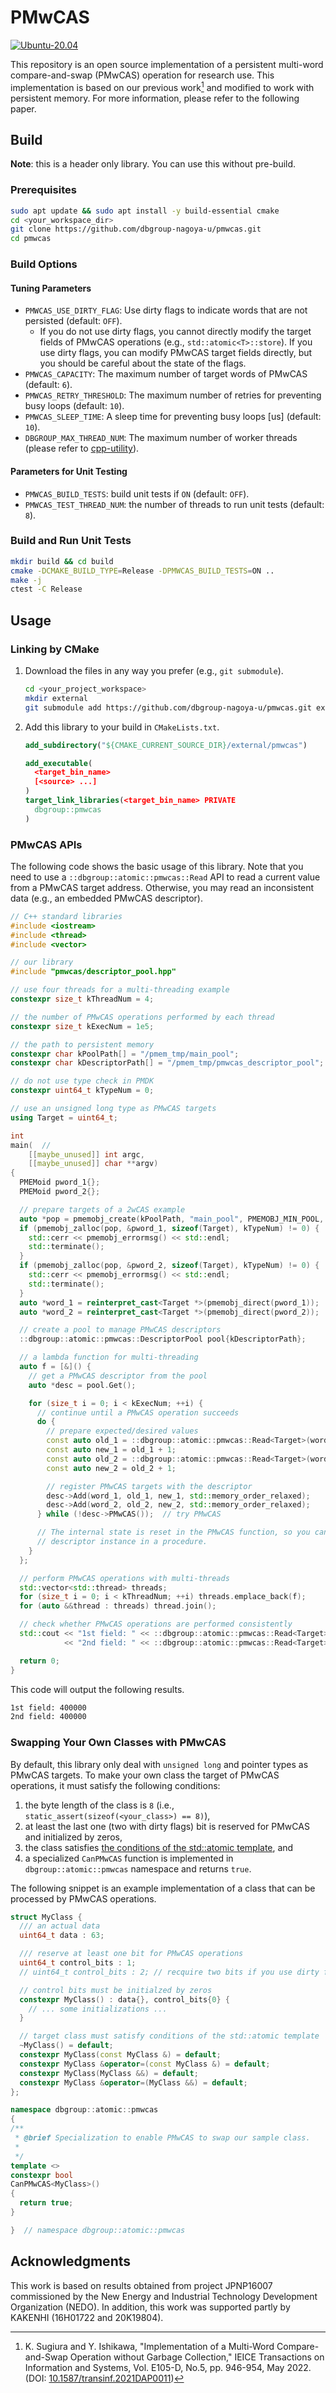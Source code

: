 # PMwCAS

[![Ubuntu-20.04](https://github.com/dbgroup-nagoya-u/pmwcas/actions/workflows/unit_tests.yaml/badge.svg)](https://github.com/dbgroup-nagoya-u/pmwcas/actions/workflows/unit_tests.yaml)

This repository is an open source implementation of a persistent multi-word compare-and-swap (PMwCAS) operation for research use. This implementation is based on our previous work[^1] and modified to work with persistent memory. For more information, please refer to the following paper.

> 

## Build

**Note**: this is a header only library. You can use this without pre-build.

### Prerequisites

```bash
sudo apt update && sudo apt install -y build-essential cmake
cd <your_workspace_dir>
git clone https://github.com/dbgroup-nagoya-u/pmwcas.git
cd pmwcas
```

### Build Options

#### Tuning Parameters

- `PMWCAS_USE_DIRTY_FLAG`: Use dirty flags to indicate words that are not persisted (default: `OFF`).
    - If you do not use dirty flags, you cannot directly modify the target fields of PMwCAS operations (e.g., `std::atomic<T>::store`). If you use dirty flags, you can modify PMwCAS target fields directly, but you should be careful about the state of the flags.
- `PMWCAS_CAPACITY`: The maximum number of target words of PMwCAS (default: `6`).
- `PMWCAS_RETRY_THRESHOLD`: The maximum number of retries for preventing busy loops (default: `10`).
- `PMWCAS_SLEEP_TIME`: A sleep time for preventing busy loops [us] (default: `10`).
- `DBGROUP_MAX_THREAD_NUM`: The maximum number of worker threads (please refer to [cpp-utility](https://github.com/dbgroup-nagoya-u/cpp-utility)).

#### Parameters for Unit Testing

- `PMWCAS_BUILD_TESTS`: build unit tests if `ON` (default: `OFF`).
- `PMWCAS_TEST_THREAD_NUM`: the number of threads to run unit tests (default: `8`).

### Build and Run Unit Tests

```bash
mkdir build && cd build
cmake -DCMAKE_BUILD_TYPE=Release -DPMWCAS_BUILD_TESTS=ON ..
make -j
ctest -C Release
```

## Usage

### Linking by CMake

1. Download the files in any way you prefer (e.g., `git submodule`).

    ```bash
    cd <your_project_workspace>
    mkdir external
    git submodule add https://github.com/dbgroup-nagoya-u/pmwcas.git external/pmwcas
    ```

1. Add this library to your build in `CMakeLists.txt`.

    ```cmake
    add_subdirectory("${CMAKE_CURRENT_SOURCE_DIR}/external/pmwcas")

    add_executable(
      <target_bin_name>
      [<source> ...]
    )
    target_link_libraries(<target_bin_name> PRIVATE
      dbgroup::pmwcas
    )
    ```

### PMwCAS APIs

The following code shows the basic usage of this library. Note that you need to use a `::dbgroup::atomic::pmwcas::Read` API to read a current value from a PMwCAS target address. Otherwise, you may read an inconsistent data (e.g., an embedded PMwCAS descriptor).

```cpp
// C++ standard libraries
#include <iostream>
#include <thread>
#include <vector>

// our library
#include "pmwcas/descriptor_pool.hpp"

// use four threads for a multi-threading example
constexpr size_t kThreadNum = 4;

// the number of PMwCAS operations performed by each thread
constexpr size_t kExecNum = 1e5;

// the path to persistent memory
constexpr char kPoolPath[] = "/pmem_tmp/main_pool";
constexpr char kDescriptorPath[] = "/pmem_tmp/pmwcas_descriptor_pool";

// do not use type check in PMDK
constexpr uint64_t kTypeNum = 0;

// use an unsigned long type as PMwCAS targets
using Target = uint64_t;

int
main(  //
    [[maybe_unused]] int argc,
    [[maybe_unused]] char **argv)
{
  PMEMoid pword_1{};
  PMEMoid pword_2{};

  // prepare targets of a 2wCAS example
  auto *pop = pmemobj_create(kPoolPath, "main_pool", PMEMOBJ_MIN_POOL, S_IRUSR + S_IWUSR);
  if (pmemobj_zalloc(pop, &pword_1, sizeof(Target), kTypeNum) != 0) {
    std::cerr << pmemobj_errormsg() << std::endl;
    std::terminate();
  }
  if (pmemobj_zalloc(pop, &pword_2, sizeof(Target), kTypeNum) != 0) {
    std::cerr << pmemobj_errormsg() << std::endl;
    std::terminate();
  }
  auto *word_1 = reinterpret_cast<Target *>(pmemobj_direct(pword_1));
  auto *word_2 = reinterpret_cast<Target *>(pmemobj_direct(pword_2));

  // create a pool to manage PMwCAS descriptors
  ::dbgroup::atomic::pmwcas::DescriptorPool pool{kDescriptorPath};

  // a lambda function for multi-threading
  auto f = [&]() {
    // get a PMwCAS descriptor from the pool
    auto *desc = pool.Get();

    for (size_t i = 0; i < kExecNum; ++i) {
      // continue until a PMwCAS operation succeeds
      do {
        // prepare expected/desired values
        const auto old_1 = ::dbgroup::atomic::pmwcas::Read<Target>(word_1);
        const auto new_1 = old_1 + 1;
        const auto old_2 = ::dbgroup::atomic::pmwcas::Read<Target>(word_2);
        const auto new_2 = old_2 + 1;

        // register PMwCAS targets with the descriptor
        desc->Add(word_1, old_1, new_1, std::memory_order_relaxed);
        desc->Add(word_2, old_2, new_2, std::memory_order_relaxed);
      } while (!desc->PMwCAS());  // try PMwCAS

      // The internal state is reset in the PMwCAS function, so you can use the same
      // descriptor instance in a procedure.
    }
  };

  // perform PMwCAS operations with multi-threads
  std::vector<std::thread> threads;
  for (size_t i = 0; i < kThreadNum; ++i) threads.emplace_back(f);
  for (auto &&thread : threads) thread.join();

  // check whether PMwCAS operations are performed consistently
  std::cout << "1st field: " << ::dbgroup::atomic::pmwcas::Read<Target>(word_1) << std::endl  //
            << "2nd field: " << ::dbgroup::atomic::pmwcas::Read<Target>(word_2) << std::endl;

  return 0;
}
```

This code will output the following results.

```txt
1st field: 400000
2nd field: 400000
```

### Swapping Your Own Classes with PMwCAS

By default, this library only deal with `unsigned long` and pointer types as PMwCAS targets. To make your own class the target of PMwCAS operations, it must satisfy the following conditions:

1. the byte length of the class is `8` (i.e., `static_assert(sizeof(<your_class>) == 8)`),
2. at least the last one (two with dirty flags) bit is reserved for PMwCAS and initialized by zeros,
3. the class satisfies [the conditions of the std::atomic template](https://en.cppreference.com/w/cpp/atomic/atomic#Primary_template), and
4. a specialized `CanPMwCAS` function is implemented in `dbgroup::atomic::pmwcas` namespace and returns `true`.

The following snippet is an example implementation of a class that can be processed by PMwCAS operations.

```cpp
struct MyClass {
  /// an actual data
  uint64_t data : 63;

  /// reserve at least one bit for PMwCAS operations
  uint64_t control_bits : 1;
  // uint64_t control_bits : 2; // recquire two bits if you use dirty flags

  // control bits must be initialzed by zeros
  constexpr MyClass() : data{}, control_bits{0} {
    // ... some initializations ...
  }

  // target class must satisfy conditions of the std::atomic template
  ~MyClass() = default;
  constexpr MyClass(const MyClass &) = default;
  constexpr MyClass &operator=(const MyClass &) = default;
  constexpr MyClass(MyClass &&) = default;
  constexpr MyClass &operator=(MyClass &&) = default;
};

namespace dbgroup::atomic::pmwcas
{
/**
 * @brief Specialization to enable PMwCAS to swap our sample class.
 *
 */
template <>
constexpr bool
CanPMwCAS<MyClass>()
{
  return true;
}

}  // namespace dbgroup::atomic::pmwcas
```

## Acknowledgments

This work is based on results obtained from project JPNP16007 commissioned by the New Energy and Industrial Technology Development Organization (NEDO). In addition, this work was supported partly by KAKENHI (16H01722 and 20K19804).

[^1]: K. Sugiura and Y. Ishikawa, "Implementation of a Multi-Word Compare-and-Swap Operation without Garbage Collection," IEICE Transactions on Information and Systems, Vol. E105-D, No.5, pp. 946-954, May 2022. (DOI: [10.1587/transinf.2021DAP0011](https://doi.org/10.1587/transinf.2021DAP0011))
